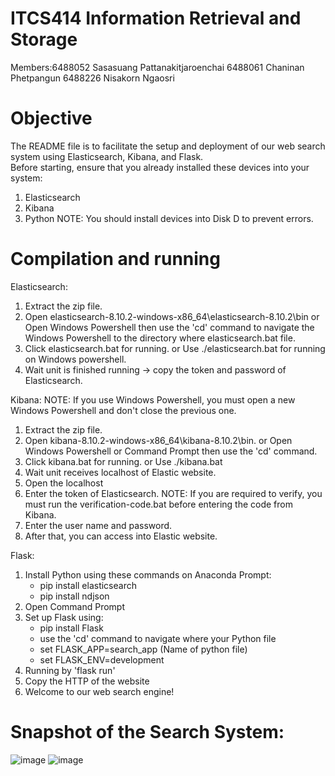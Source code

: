 # ITCS414 Information Retrieval and Storage
Members:6488052 Sasasuang  Pattanakitjaroenchai 
6488061 Chaninan  Phetpangun 
6488226 Nisakorn Ngaosri

# Objective
The README file is to facilitate the setup and deployment of our web search system using Elasticsearch, Kibana, and Flask.  
Before starting, ensure that you already installed these devices into your system:
1. Elasticsearch
2. Kibana
3. Python
NOTE: You should install devices into Disk D to prevent errors.
                         
# Compilation and running
Elasticsearch:
1. Extract the zip file.
2. Open elasticsearch-8.10.2-windows-x86_64\elasticsearch-8.10.2\bin
   or Open Windows Powershell then use the 'cd' command to navigate the Windows Powershell to the directory where elasticsearch.bat file.
3. Click elasticsearch.bat for running.
   or Use ./elasticsearch.bat for running on Windows powershell.
4. Wait unit is finished running -> copy the token and password of Elasticsearch.

Kibana:
NOTE: If you use Windows Powershell, you must open a new Windows Powershell and don't close the previous one.
1. Extract the zip file.
2. Open kibana-8.10.2-windows-x86_64\kibana-8.10.2\bin.
   or Open Windows Powershell or Command Prompt then use the 'cd' command.
3. Click kibana.bat for running.
   or Use ./kibana.bat
4. Wait unit receives localhost of Elastic website.
5. Open the localhost
6. Enter the token of Elasticsearch.
   NOTE: If you are required to verify, you must run the verification-code.bat before entering the code from Kibana.
7. Enter the user name and password.
8. After that, you can access into Elastic website.

Flask:
1. Install Python using these commands on Anaconda Prompt:
	- pip install elasticsearch
	- pip install ndjson
2. Open Command Prompt 
3. Set up Flask using:
	- pip install Flask
	- use the 'cd' command to navigate where your Python file
	- set FLASK_APP=search_app (Name of python file)
	- set FLASK_ENV=development  
4. Running by 'flask run'
5. Copy the HTTP of the website 
6. Welcome to our web search engine!

# Snapshot of the Search System:
![image](https://github.com/qndska/Elasticsearch_haikyucharactors/assets/106175374/95c843ea-3ec5-473e-836e-7b4d92e5075d)
![image](https://github.com/qndska/Elasticsearch_haikyucharactors/assets/106175374/1fb52d42-4991-4bc0-8f64-07c44c0cd9aa)

